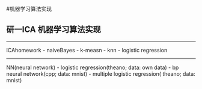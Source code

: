 #机器学习算法实现

## 研一ICA 机器学习算法实现
----

ICAhomework
    -  naiveBayes
    -  k-measn
    -  knn
    -  logistic regression
    

----

NN(neural network)
    - logistic regression(theano; data: own data)
	-  bp neural network(cpp; data: mnist)
    - multiple logistic regression( theano; data: mnist)
	
